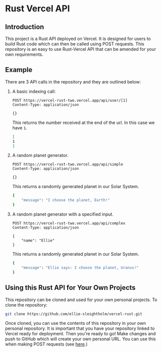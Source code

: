 # Rust Vercel API

## Introduction
This project is a Rust API deployed on Vercel. It is designed for users to build Rust code which can then be called using POST requests. This repository is an easy to use Rust-Vercel API that can be amended for your own requirements.

## Example 
There are 3 API calls in the repository and they are outlined below:

1) A basic indexing call:
    ```http
    POST https://vercel-rust-two.vercel.app/api/user/[1]
    Content-Type: application/json

    {}
    ```

    This returns the number received at the end of the url. In this case we have `1`.
    ```bash
    [
    1
    ]
    ```

2) A random planet generator.
    ```http
    POST https://vercel-rust-two.vercel.app/api/simple
    Content-Type: application/json

    {}
    ```
    This returns a randomly generated planet in our Solar System.
    ```bash
    {
        "message": "I choose the planet, Earth!"
    }
    ```

3) A random planet generator with a specified input.
    ```http
    POST https://vercel-rust-two.vercel.app/api/complex
    Content-Type: application/json

    {
        "name": "Ellie"
    }
    ```
    This returns a randomly generated planet in our Solar System.
    ```bash
    {
        "message": "Ellie says: I choose the planet, Uranus!"
    }
    ```

## Using this Rust API for Your Own Projects
This repository can be cloned and used for your own personal projects. To clone the repository:
```bash
git clone https://github.com/ellie-sleightholm/vercel-rust.git
```

Once cloned, you can use the contents of this repository in your own personal repository. It is important that you have your repository linked to Vercel ready for deployment. Then you're ready to go! Make changes and push to GitHub which will create your own personal URL. You can use this when making POST requests (see [here](request.http).)
